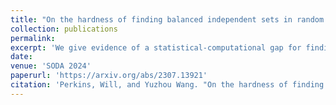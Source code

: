 ```yaml
---
title: "On the hardness of finding balanced independent sets in random bipartite graphs"
collection: publications
permalink:
excerpt: 'We give evidence of a statistical-computational gap for finding balanced independent sets in random bipartite graphs of average degree d, where d is a large constant. While balanced independent sets of density (2+o_d(1)) log d/d exist whp in such graphs, ther best known efficient algorithm (which is very simple) can only find balanced independent sets of half this size. We show that neither local algorithms nor low-degree algorithms can do better.'
date:
venue: 'SODA 2024'
paperurl: 'https://arxiv.org/abs/2307.13921'
citation: 'Perkins, Will, and Yuzhou Wang. "On the hardness of finding balanced independent sets in random bipartite graphs." arXiv preprint arXiv:2307.13921 (2023).'
---
```

